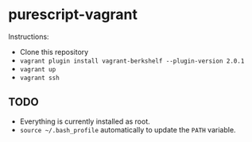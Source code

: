 purescript-vagrant
==================

Instructions:

- Clone this repository
- `vagrant plugin install vagrant-berkshelf --plugin-version 2.0.1`
- `vagrant up`
- `vagrant ssh`

TODO
----

- Everything is currently installed as root.
- `source ~/.bash_profile` automatically to update the `PATH` variable.
